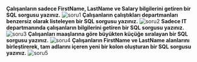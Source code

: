 **Çalışanların sadece FirstName, LastName ve Salary bilgilerini getiren bir SQL sorgusu yazınız.** 
![soru1](https://github.com/user-attachments/assets/da1acf94-87f6-4975-9118-3b5d70ba84a9)
**Çalışanların çalıştıkları departmanları benzersiz olarak listeleyen bir SQL sorgusu yazınız.**
![soru2](https://github.com/user-attachments/assets/43b76bc7-175c-4822-bcc2-b9ca4569af9d)
**Sadece IT departmanında çalışanların bilgilerini getiren bir SQL sorgusu yazınız.** 
![soru3](https://github.com/user-attachments/assets/e5b2fdfd-0009-4126-86b3-29ca98082eb6)
**Çalışanları maaşlarına göre büyükten küçüğe sıralayan bir SQL sorgusu yazınız.** 
![soru4](https://github.com/user-attachments/assets/5c167031-90a4-4013-a783-bab5db417d0d)
**Çalışanların FirstName ve LastName alanlarını birleştirerek, tam adlarını içeren yeni bir kolon oluşturan bir SQL sorgusu yazınız.** 
![soru5](https://github.com/user-attachments/assets/f738ca1d-5ed9-4e20-9f1f-decde5948883)

